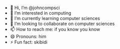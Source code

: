 - 👋 Hi, I’m @johncompsci
- 👀 I’m interested in computing
- 🌱 I’m currently learning computer sciences
- 💞️ I’m looking to collaborate on computer sciences
- 📫 How to reach me: if you know you know
- 😄 Pronouns: him
- ⚡ Fun fact: skibidi

<!---
johncompsci/johncompsci is a ✨ special ✨ repository because its `README.md` (this file) appears on your GitHub profile.
You can click the Preview link to take a look at your changes.
--->
